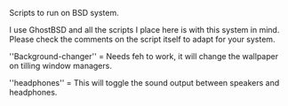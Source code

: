 Scripts to run on BSD system.

I use GhostBSD and all the scripts I place here is with this system in mind. Please check the comments on the script itself to adapt for your system.

''Background-changer'' = Needs feh to work, it will change the wallpaper on tilling window managers.

''headphones'' = This will toggle the sound output between speakers and headphones.
